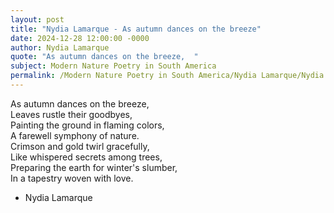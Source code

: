 ```yaml
---
layout: post
title: "Nydia Lamarque - As autumn dances on the breeze"
date: 2024-12-28 12:00:00 -0000
author: Nydia Lamarque
quote: "As autumn dances on the breeze,  "
subject: Modern Nature Poetry in South America
permalink: /Modern Nature Poetry in South America/Nydia Lamarque/Nydia Lamarque - As autumn dances on the breeze
---
```


As autumn dances on the breeze,  
Leaves rustle their goodbyes,  
Painting the ground in flaming colors,  
A farewell symphony of nature.  
Crimson and gold twirl gracefully,  
Like whispered secrets among trees,  
Preparing the earth for winter's slumber,  
In a tapestry woven with love.

- Nydia Lamarque
